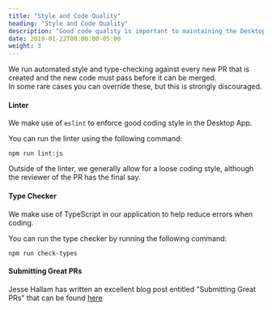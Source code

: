 ```yaml
---
title: "Style and Code Quality"
heading: "Style and Code Quality"
description: "Good code quality is important to maintaining the Desktop App"
date: 2019-01-22T00:00:00-05:00
weight: 3
---
```


We run automated style and type-checking against every new PR that is created and the new code must pass before it can be merged.  
In some rare cases you can override these, but this is strongly discouraged.

#### Linter

We make use of `eslint` to enforce good coding style in the Desktop App.

You can run the linter using the following command:

    npm run lint:js

Outside of the linter, we generally allow for a loose coding style, although the reviewer of the PR has the final say.

#### Type Checker

We make use of TypeScript in our application to help reduce errors when coding.

You can run the type checker by running the following command:

    npm run check-types

#### Submitting Great PRs

Jesse Hallam has written an excellent blog post entitled "Submitting Great PRs" that can be found [here](https://mattermost.com/blog/submitting-great-prs/)